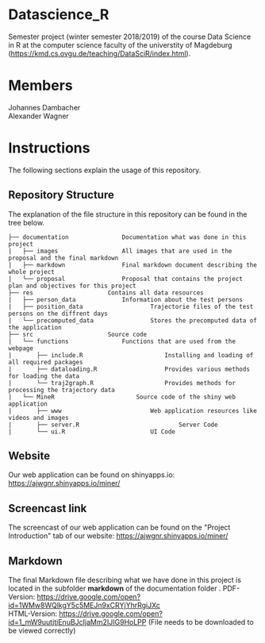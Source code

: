 # Datascience_R

Semester project (winter semester 2018/2019) of the course Data Science in R at the computer science faculty of the universtity of Magdeburg (https://kmd.cs.ovgu.de/teaching/DataSciR/index.html).

# Members

Johannes Dambacher   
Alexander Wagner

# Instructions

The following sections explain the usage of this repository.


## Repository Structure

The explanation of the file structure in this repository can be found in the tree below.

```
├── documentation			    Documentation what was done in this project
|   ├── images					All images that are used in the proposal and the final markdown
|   ├── markdown				Final markdown document describing the whole project
|   └── proposal				Proposal that contains the project plan and objectives for this project
├── res					    Contains all data resources
|   ├── person_data				Information about the test persons
|   ├── position_data			        Trajectorie files of the test persons on the diffrent days
|   └── precomputed_data		        Stores the precomputed data of the application
├── src					    Source code
|   └── functions				Functions that are used from the webpage
|       ├── include.R			            Installing and loading of all required packages
|       ├── dataloading.R		            Provides various methods for loading the data
|       └── traj2graph.R		            Provides methods for processing the trajectory data
|   └── MineR				        Source code of the shiny web application
|       ├── www				            Web application resources like videos and images
|       ├── server.R		                    Server Code 
|       └── ui.R			            UI Code
```

## Website 

Our web application can be found on shinyapps.io: https://ajwgnr.shinyapps.io/miner/


## Screencast link

The screencast of our web application can be found on the "Project Introduction" tab of our website: https://ajwgnr.shinyapps.io/miner/


## Markdown

The final Markdown file describing what we have done in this project is located in the subfolder **markdown** of the documentation folder .
PDF-Version: https://drive.google.com/open?id=1WMw8WQlkgY5c5MEJn9xCRYjYhrRgiJXc  
HTML-Version: https://drive.google.com/open?id=1_mW9uutjtiEnuBJcIjaMm2IJIG9HoLPP (File needs to be downloaded to be viewed correctly)

